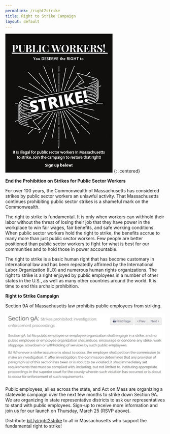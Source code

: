 ```yaml
---
permalink: /right2strike
title: Right to Strike Campaign
layout: default
---
```

![Right to Strike Image](/img/right-to-strike_website.jpg)
{: .centered}

<script charset="utf-8" type="text/javascript" src="//js.hsforms.net/forms/shell.js"></script>

<script>
  hbspt.forms.create({
	region: "na1",
	portalId: "6201350",
	formId: "4cc0ca22-fecd-4e1d-8ab1-44d902ba3e4b"
});
</script>

**End the Prohibition on Strikes for Public Sector Workers**

For over 100 years, the Commonwealth of Massachusetts has considered strikes by public sector workers an unlawful activity. That Massachusetts continues prohibiting public sector strikes is a shameful mark on the Commonwealth.

The right to strike is fundamental. It is only when workers can withhold their labor without the threat of losing their job that they have power in the workplace to win fair wages, fair benefits, and safe working conditions. When public sector workers hold the right to strike, the benefits accrue to many more than just public sector workers. Few people are better positioned than public sector workers to fight for what is best for our communities and to hold those in power accountable. 

The right to strike is a basic human right that has become customary in international law and has been repeatedly affirmed by the International Labor Organization (ILO) and numerous human rights organizations. The right to strike is a right enjoyed by public employees in a number of other states in the U.S., as well as many other countries around the world. It is time to end this archaic prohibition.



**Right to Strike Campaign**

Section 9A of Massachusetts law prohibits public employees from striking. 



![Section 9A](/img/section-9a-a-_small_small.jpg)



Public employees, allies across the state, and Act on Mass are organizing a statewide campaign over the next few months to strike down Section 9A. We are organizing in state representative districts to ask our representatives to stand with public employees. Sign-up to receive more information and join us for our launch on Thursday, March 25 (RSVP above). 

Distribute [bit.ly/right2strike](bit.ly/right2strike) to all in Massachusetts who support the fundamental right to strike!